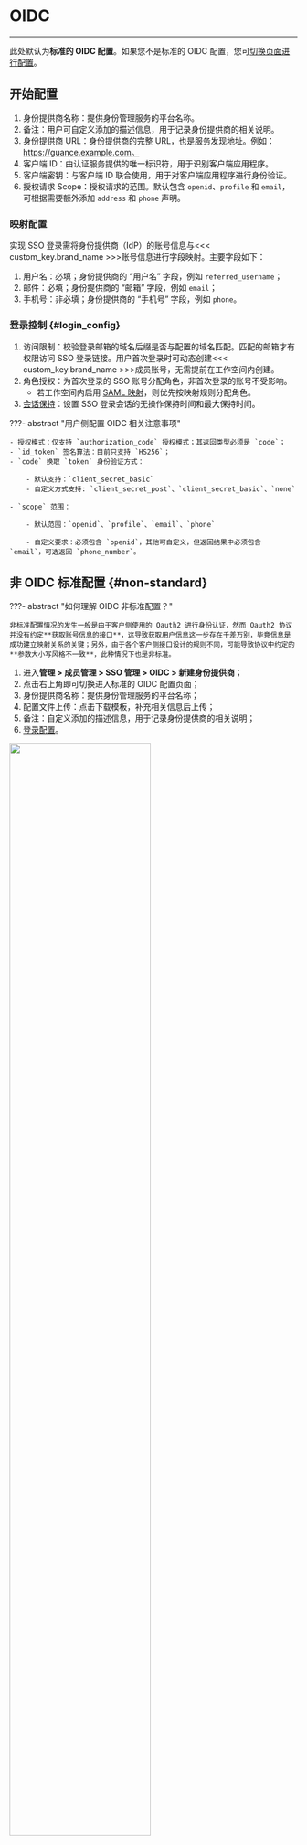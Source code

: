 # OIDC 
---


此处默认为**标准的 OIDC 配置**。如果您不是标准的 OIDC 配置，您可[切换页面进行配置](#non-standard)。

## 开始配置

1. 身份提供商名称：提供身份管理服务的平台名称。                          
2. 备注：用户可自定义添加的描述信息，用于记录身份提供商的相关说明。  
3. 身份提供商 URL：身份提供商的完整 URL，也是服务发现地址。例如：https://guance.example.com。
4. 客户端 ID：由认证服务提供的唯一标识符，用于识别客户端应用程序。 
5. 客户端密钥：与客户端 ID 联合使用，用于对客户端应用程序进行身份验证。  
6. 授权请求 Scope：授权请求的范围。默认包含 `openid`、`profile` 和 `email`，可根据需要额外添加 `address` 和 `phone` 声明。


### 映射配置

实现 SSO 登录需将身份提供商（IdP）的账号信息与<<< custom_key.brand_name >>>账号信息进行字段映射。主要字段如下：

1. 用户名：必填；身份提供商的 “用户名” 字段，例如 `referred_username`；
2. 邮件：必填；身份提供商的 “邮箱” 字段，例如 `email`；
3. 手机号：非必填；身份提供商的 “手机号” 字段，例如 `phone`。

### 登录控制 {#login_config}


1. 访问限制：校验登录邮箱的域名后缀是否与配置的域名匹配。匹配的邮箱才有权限访问 SSO 登录链接。用户首次登录时可动态创建<<< custom_key.brand_name >>>成员账号，无需提前在工作空间内创建。 
2. 角色授权：为首次登录的 SSO 账号分配角色，非首次登录的账号不受影响。
    - 若工作空间内启用 [SAML 映射](#saml-mapping)，则优先按映射规则分配角色。
3. [会话保持](./saml.md#login-hold-time)：设置 SSO 登录会话的无操作保持时间和最大保持时间。


???- abstract "用户侧配置 OIDC 相关注意事项"

    - 授权模式：仅支持 `authorization_code` 授权模式；其返回类型必须是 `code`；
    - `id_token` 签名算法：目前只支持 `HS256`；
    - `code` 换取 `token` 身份验证方式：

        - 默认支持：`client_secret_basic`  
        - 自定义方式支持: `client_secret_post`、`client_secret_basic`、`none`

    - `scope` 范围：  
        
        - 默认范围：`openid`、`profile`、`email`、`phone`

        - 自定义要求：必须包含 `openid`，其他可自定义，但返回结果中必须包含 `email`，可选返回 `phone_number`。


## 非 OIDC 标准配置 {#non-standard}

???- abstract "如何理解 OIDC 非标准配置？"

    非标准配置情况的发生一般是由于客户侧使用的 Oauth2 进行身份认证，然而 Oauth2 协议并没有约定**获取账号信息的接口**，这导致获取用户信息这一步存在千差万别，毕竟信息是成功建立映射关系的关键；另外，由于各个客户侧接口设计的规则不同，可能导致协议中约定的**参数大小写风格不一致**，此种情况下也是非标准。

1. 进入**管理 > 成员管理 > SSO 管理 > OIDC > 新建身份提供商**；
2. 点击右上角即可切换进入标准的 OIDC 配置页面；
3. 身份提供商名称：提供身份管理服务的平台名称；                            
4. 配置文件上传：点击下载模板，补充相关信息后上传；                            
5. 备注：自定义添加的描述信息，用于记录身份提供商的相关说明；  
6. [登录配置](#login_config)。

<img src="../../img/oidc-5.png" width="70%" >

### 获取 URL

身份提供商添加成功后，可获取**回调 URL** 和**发起登录 URL**。

| 字段      | 描述                  |
| ----------- | ------------------- |
| 回调 URL      | OIDC 协议中约定的认证通过后的回调地址，用于接收身份提供商的认证响应。       |
| 发起登录 URL      | 从<<< custom_key.brand_name >>>端启动 OIDC 登录流程的入口地址，由身份提供商提供。     |

获取上述两个 URL 后，需将其提供给身份提供商。


